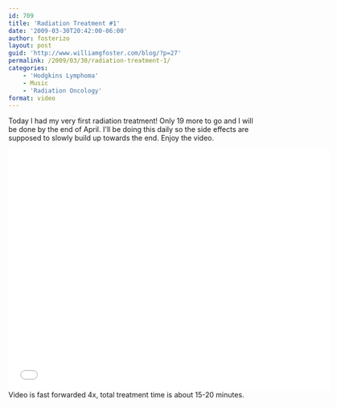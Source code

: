 ```yaml
---
id: 709
title: 'Radiation Treatment #1'
date: '2009-03-30T20:42:00-06:00'
author: fosterizo
layout: post
guid: 'http://www.williamgfoster.com/blog/?p=27'
permalink: /2009/03/30/radiation-treatment-1/
categories:
    - 'Hodgkins Lymphoma'
    - Music
    - 'Radiation Oncology'
format: video
---
```


Today I had my very first radiation treatment! Only 19 more to go and I will be done by the end of April. I'll be doing this daily so the side effects are supposed to slowly build up towards the end. Enjoy the video.
<iframe src="//www.youtube.com/embed/EH557nkJmeA" width="640" height="480" frameborder="0" allowfullscreen="allowfullscreen"></iframe>
Video is fast forwarded 4x, total treatment time is about 15-20 minutes.